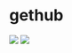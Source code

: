 # gethub
[![](https://jitpack.io/v/SyedRashiq/gethub.svg)](https://jitpack.io/#SyedRashiq/gethub)
[![](https://jitpack.io/v/SyedRashiq/gethub.svg)](https://jitpack.io/#SyedRashiq/gethub)
